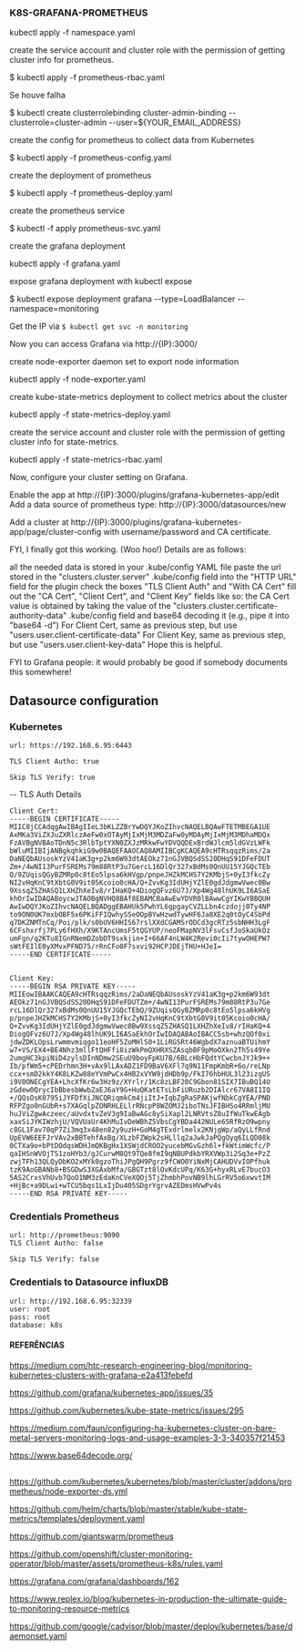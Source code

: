 ### K8S-GRAFANA-PROMETHEUS

kubectl apply -f namespace.yaml

create the service account and cluster role with the permission of getting cluster info for prometheus.

$ kubectl apply -f prometheus-rbac.yaml

Se houve falha

$ kubectl create clusterrolebinding cluster-admin-binding --clusterrole=cluster-admin --user=${YOUR_EMAIL_ADDRESS}

create the config for prometheus to collect data from Kubernetes


$ kubectl apply -f prometheus-config.yaml

create the deployment of prometheus

$ kubectl apply -f prometheus-deploy.yaml

create the prometheus service

$ kubectl -f apply prometheus-svc.yaml


create the grafana deployment

kubectl apply -f grafana.yaml


expose grafana deployment with kubectl expose

$ kubectl expose deployment grafana --type=LoadBalancer --namespace=monitoring

Get the IP via `$ kubectl get svc -n monitoring`

Now you can access Grafana via http://{IP}:3000/


create node-exporter daemon set to export node information

kubectl apply -f node-exporter.yaml


create kube-state-metrics deployment to collect metrics about the cluster

kubectl apply -f state-metrics-deploy.yaml


create the service account and cluster role with the permission of getting cluster info for state-metrics.

kubectl apply -f state-metrics-rbac.yaml


Now, configure your cluster setting on Grafana.

Enable the app at http://{IP}:3000/plugins/grafana-kubernetes-app/edit
Add a data source of prometheus type: http://{IP}:3000/datasources/new


Add a cluster at http://{IP}:3000/plugins/grafana-kubernetes-app/page/cluster-config with username/password and CA certificate.

FYI, I finally got this working. (Woo hoo!) Details are as follows:

all the needed data is stored in your .kube/config YAML file
paste the url stored in the "clusters.cluster.server" .kube/config field into the "HTTP URL" field for the plugin
check the boxes "TLS Client Auth" and "With CA Cert"
fill out the "CA Cert", "Client Cert", and "Client Key" fields like so:
the CA Cert value is obtained by taking the value of the "clusters.cluster.certificate-authority-data" .kube/config field and base64 decoding it (e.g., pipe it into "base64 -d")
For Client Cert, same as previous step, but use "users.user.client-certificate-data"
For Client Key, same as previous step, but use "users.user.client-key-data"
Hope this is helpful.

FYI to Grafana people: it would probably be good if somebody documents this somewhere!


## Datasource configuration

### Kubernetes

```
url: https://192.168.6.95:6443

TLS Client Autho: true

Skip TLS Verify: true
```
-- TLS Auth Details
```
Client Cert:
-----BEGIN CERTIFICATE-----
MIIC8jCCAdqgAwIBAgIIeL3bKLZZBrYwDQYJKoZIhvcNAQELBQAwFTETMBEGA1UE
AxMKa3ViZXJuZXRlczAeFw0xOTAyMjIxMjM3MDZaFw0yMDAyMjIxMjM3MDhaMDQx
FzAVBgNVBAoTDnN5c3RlbTptYXN0ZXJzMRkwFwYDVQQDExBrdWJlcm5ldGVzLWFk
bWluMIIBIjANBgkqhkiG9w0BAQEFAAOCAQ8AMIIBCgKCAQEA9cHTRsqqzRims/2a
DaNEQbAUsoskYzV41aK3g+p2km6W93dtAEOkz71nGJVBQSdSS20DHqS91DFeFDUT
Zm+/4wNI13PurFSREMs79m88RtP3u7GercL16DlQr327xBdMs0QnUU15YJGQcTEb
Q/9ZUqisQGyBZMRp0c8tEo5lpsa6kHVgp/pnpeJHZkMCHS7Y2KMbjS+0yI3fkcZy
NI2vHqKnC9tXbtG0V9it05Kcoio0cHA/Q+ZvvKg3IdUHjYZlE0gdJdgmwVwec0Bw
9XssqZ5ZHASQ1LXHZhXeIv8/rIHaKQ+4DiogQFvz6U7J/Xp4Wg48lhUK9LI6ASaE
khOrIwIDAQABoycwJTAOBgNVHQ8BAf8EBAMCBaAwEwYDVR0lBAwwCgYIKwYBBQUH
AwIwDQYJKoZIhvcNAQELBQADggEBAHUk5PwhYL6gpgayCVZLLbn4czdojj0Ty4NP
to9ON0UK7mxbOBF5x6PKiFFIQwhySSeOOpBYwHzwdTywHF6Ja8XE2q0tOyC4SbPd
q7DKZNMTnCq/Poi/plk/s0bUV6HHIS67rslXXdCGAMSrODCd3gcRTz5sbNHH3LgF
6CFshxrfj7PLy6fHXh/X9KTAncUmsF5tQGYUP/neoFMapNV3lFsvCsfJoSkaUkOz
umFgn/q2KTu8IGnRNemDZobDT9sxkjin+I+66AF4nLW4K2Revi0cIi7tywOHEPW7
sWtFEIlE0yXMvxPFND75/rRnCFo0F7sxvi92HCPJDEjTHU+HJeI=
-----END CERTIFICATE-----

 
Client Key: 
-----BEGIN RSA PRIVATE KEY-----
MIIEowIBAAKCAQEA9cHTRsqqzRims/2aDaNEQbAUsoskYzV41aK3g+p2km6W93dt
AEOkz71nGJVBQSdSS20DHqS91DFeFDUTZm+/4wNI13PurFSREMs79m88RtP3u7Ge
rcL16DlQr327xBdMs0QnUU15YJGQcTEbQ/9ZUqisQGyBZMRp0c8tEo5lpsa6kHVg
p/pnpeJHZkMCHS7Y2KMbjS+0yI3fkcZyNI2vHqKnC9tXbtG0V9it05Kcoio0cHA/
Q+ZvvKg3IdUHjYZlE0gdJdgmwVwec0Bw9XssqZ5ZHASQ1LXHZhXeIv8/rIHaKQ+4
DiogQFvz6U7J/Xp4Wg48lhUK9LI6ASaEkhOrIwIDAQABAoIBACC5sb+whzQOf0xi
jdwZDKLOpsLrwmmvmiqgo11eoHF5ZoMHlS0+1LiRGSRt46WgbdX7aznuaBTUihmY
w7+VS/EX4+BE4Nhz3mllFtQHFfi8izWkPmQXHRXSZAsqbBF9pMoOXkn2Th5s49Ye
2umgHC3kpiNiD4zylsDInNDmw2SEuU9boyFpKU7B/6BLcHbFQdtYCwcbnJYJk9++
Ib/pfWm5+cPEDrhmn3H+vAx9lLAxADZ1FD9BaV6XFl7q9N11FmpKmbR+6o/reLNp
ccx+smD2kkY4K8LKZw88eYVmPwCx4HB2xVYW9jdHDb9p/FkI76hbHUL3l23izgUS
i9V0ONECgYEA+LhcXfKr6w3Hz9z/XYrlr/1Kc8zLBF20C9Gbon81SIX7IBuBQ14U
zGdew0QrycIbBbesbWwbZaEJ6aY9G+HuQKatETsLbFiURuzb2DIAlcr67VA8I1IQ
+/QQsOsK0795iJYFDfXiJNCQRiqmkCm4jiItJ+IqbZgRaSPAKjwfNbkCgYEA/PND
RFPZgo0nGUbR+s7XAGqlpZONRHLELlrRNcpP8WZOMJ2iboTNsJFIBHSo4RRmljMU
huJViZgwAczeec/aUvdxtvZeV3g9IaBwAGc8ySiXapl2LNRVtsZ8uIfWuTkwEAgb
xaxSiJYKIWzhjU/VQVUaUr4KhMuIvDeWBhZ5VbsCgYBDa442NULe65RfRzO9wpny
c8GL1Fav70qP7Zi3mq3x48en82y9uzH+GoM4gTExdrlmelx2KNjgWp/aQyLLfRnd
UpEVW6EEFJrVAv2xBBTehfAxBg/XLzbFZWpk2sHLllq2aJwkJaPQgOyq6ILQD08k
0CTXa9o+bPtDOdqsWDHJmQKBgHx1XSWjdCROO2yucebMGvGzh6l+fkWtimWcfc/P
qaIHSnWVOjTS1zoHYb3/gJCurwM8Qt9TQe8fmI9qNBUPdkbYRXVWp3i2Sq3e+PzZ
zwjTFh13QLQyDbKO2xMYk0gzoThiJPgQH9Pgrz9fCWO0YiNxMjCAHUDVvIOPfhuk
tzK9AoGBANb8+BSGDwS3XGAxbMfa/GBGTzt8lOvKdcUPq/K63G+hyxRLvE7bucO3
5AS2CrxsVhUvb7QoO1NM3zEdaKnCVeXQOj5TjZhmbhPovNB9lhLGrRV5o6xwvtIM
+HjBc+a9DLwi+wTCU5bqs1LxIjDu405SDgrYgrvAZEDmsHVwPv4s
-----END RSA PRIVATE KEY-----

```

### Credentials Prometheus
```
url: http://prometheus:9090
TLS Client Autho: false

Skip TLS Verify: false
```

### Credentials to Datasource influxDB
```
url: http://192.168.6.95:32339
user: root
pass: root
database: k8s
```



#### REFERÊNCIAS

https://medium.com/htc-research-engineering-blog/monitoring-kubernetes-clusters-with-grafana-e2a413febefd

https://github.com/grafana/kubernetes-app/issues/35

https://github.com/kubernetes/kube-state-metrics/issues/295

https://medium.com/faun/configuring-ha-kubernetes-cluster-on-bare-metal-servers-monitoring-logs-and-usage-examples-3-3-340357f21453

https://www.base64decode.org/
##
https://github.com/kubernetes/kubernetes/blob/master/cluster/addons/prometheus/node-exporter-ds.yml

https://github.com/helm/charts/blob/master/stable/kube-state-metrics/templates/deployment.yaml

https://github.com/giantswarm/prometheus

https://github.com/openshift/cluster-monitoring-operator/blob/master/assets/prometheus-k8s/rules.yaml

https://grafana.com/grafana/dashboards/162

https://www.replex.io/blog/kubernetes-in-production-the-ultimate-guide-to-monitoring-resource-metrics

https://github.com/google/cadvisor/blob/master/deploy/kubernetes/base/daemonset.yaml